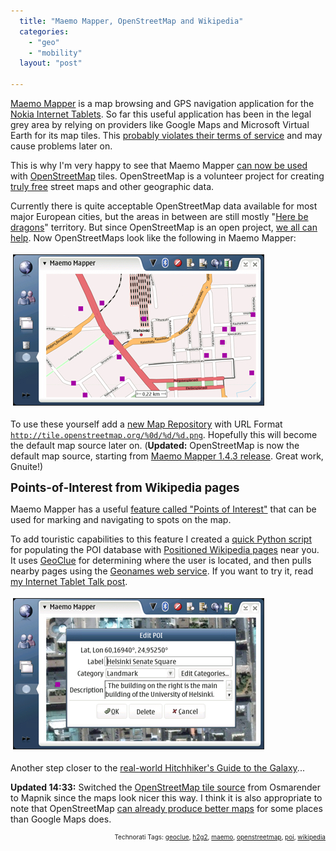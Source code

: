 ```yaml
---
  title: "Maemo Mapper, OpenStreetMap and Wikipedia"
  categories: 
    - "geo"
    - "mobility"
  layout: "post"

---
```

<a href="http://downloads.maemo.org/product/maemo-mapper/">Maemo Mapper</a> is a map browsing and GPS navigation application for the <a href="http://www.nokiausa.com/internettablet">Nokia Internet Tablets</a>. So far this useful application has been in the legal grey area by relying on providers like Google Maps and Microsoft Virtual Earth for its map tiles. This <a href="http://wiki.openstreetmap.org/index.php/FAQ#Why_don.27t_you_just_use_Google_Maps.2Fwhoever_for_your_data.3F">probably violates their terms of service</a> and may cause problems later on.

This is why I'm very happy to see that Maemo Mapper <a href="https://garage.maemo.org/tracker/?func=detail&amp;atid=188&amp;aid=492&amp;group_id=29">can now be used</a> with <a href="http://www.openstreetmap.org/">OpenStreetMap</a> tiles. OpenStreetMap is a volunteer project for creating <a href="http://wiki.openstreetmap.org/index.php/Legal_FAQ#What_is_the_current_license.3F">truly free</a> street maps and other geographic data.

Currently there is quite acceptable OpenStreetMap data available for most major European cities, but the areas in between are still mostly "<a href="http://en.wikipedia.org/wiki/Here_be_dragons">Here be dragons</a>" territory. But since OpenStreetMap is an open project, <a href="http://wiki.openstreetmap.org/index.php/Getting_Involved">we all can help</a>. Now OpenStreetMaps look like the following in Maemo Mapper:

<img src="/files/maemomapper-openstreetmap-mapnik.jpg" height="240" width="400" border="1" hspace="4" vspace="4" alt="Maemomapper-Openstreetmap-Mapnik" />

To use these yourself add a <a href="http://www.internettablettalk.com/forums/showthread.php?p=38684#post38684">new Map Repository</a> with URL Format <code>http://tile.openstreetmap.org/%0d/%d/%d.png</code>. Hopefully this will become the default map source later on. (<strong>Updated:</strong> OpenStreetMap is now the default map source, starting from <a href="http://www.internettablettalk.com/forums/showthread.php?p=38684#post38684">Maemo Mapper 1.4.3 release</a>. Great work, Gnuite!)

<span style="font-size:14pt;"><strong>Points-of-Interest from Wikipedia pages</strong></span>

Maemo Mapper has a useful <a href="http://eko.one.pl/index.php?page=Nokia770_software#POI%20for%20maemo-mapper">feature called "Points of Interest"</a> that can be used for marking and navigating to spots on the map.

To add touristic capabilities to this feature I created a <a href="http://www.nehmer.net/~bergie/wikipedia2poi.py">quick Python script</a> for populating the POI database with <a href="http://en.wikipedia.org/wiki/Wikipedia:WikiProject_Geographical_coordinates">Positioned Wikipedia pages</a> near you. It uses <a href="http://live.gnome.org/GeoClue">GeoClue</a> for determining where the user is located, and then pulls nearby pages using the <a href="http://www.geonames.org/export/wikipedia-webservice.html#findNearbyWikipedia">Geonames web service</a>. If you want to try it, read <a href="http://www.internettablettalk.com/forums/showthread.php?p=37905#post37905">my Internet Tablet Talk post</a>.

<img src="/files/maemomapper-wikipedia-poi-detail.jpg" height="240" width="400" border="1" hspace="4" vspace="4" alt="Maemomapper-Wikipedia-Poi-Detail" />


Another step closer to the <a href="http://bergie.iki.fi/blog/the-real-hitchhiker-s-guide-to-the-galaxy.html">real-world Hitchhiker's Guide to the Galaxy</a>...

<strong>Updated 14:33:</strong> Switched the <a href="http://wiki.openstreetmap.org/index.php/Component_overview#Tiles_and_tile_rendering">OpenStreetMap tile source</a> from Osmarender to Mapnik since the maps look nicer this way. I think it is also appropriate to note that OpenStreetMap <a href="http://www.dankarran.com/blog/archives/2007/03/14/google_maps_vs_openstreetmap.php">can already produce better maps</a> for some places than Google Maps does.

<!-- technorati tags start --><p style="text-align:right;font-size:10px;">Technorati Tags: <a href="http://www.technorati.com/tag/geoclue" rel="tag">geoclue</a>, <a href="http://www.technorati.com/tag/h2g2" rel="tag">h2g2</a>, <a href="http://www.technorati.com/tag/maemo" rel="tag">maemo</a>, <a href="http://www.technorati.com/tag/openstreetmap" rel="tag">openstreetmap</a>, <a href="http://www.technorati.com/tag/poi" rel="tag">poi</a>, <a href="http://www.technorati.com/tag/wikipedia" rel="tag">wikipedia</a></p><!-- technorati tags end -->